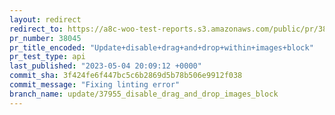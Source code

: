```yaml
---
layout: redirect
redirect_to: https://a8c-woo-test-reports.s3.amazonaws.com/public/pr/38045/api/index.html
pr_number: 38045
pr_title_encoded: "Update+disable+drag+and+drop+within+images+block"
pr_test_type: api
last_published: "2023-05-04 20:09:12 +0000"
commit_sha: 3f424fe6f447bc5c6b2869d5b78b506e9912f038
commit_message: "Fixing linting error"
branch_name: update/37955_disable_drag_and_drop_images_block
---
```

